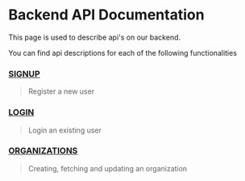 # Backend API Documentation

This page is used to describe api's on our backend.

You can find api descriptions for each of the following functionalities

### [SIGNUP](signup.md)
> Register a new user

### [LOGIN](login.md)
> Login an existing user

### [ORGANIZATIONS](organization.md)
> Creating, fetching and updating an organization